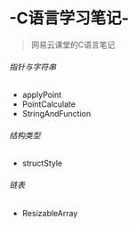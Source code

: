 # -C语言学习笔记-
>网易云课堂的C语言笔记


###### 指针与字符串
- applyPoint
- PointCalculate
- StringAndFunction

###### 结构类型
- structStyle

###### 链表
- ResizableArray


